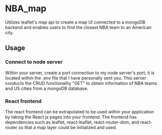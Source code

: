 # NBA_map
Utilizes leaflet's map api to create a map UI connected to a mongoDB backend and enables users to find the closest NBA team to an American city.

## Usage
### Connect to node server
Within your server, create a port connection to my node server's port; it is located within the .env file that I have personally sent you. This server conducts the CRUD functionality "GET" to obtain information of NBA teams and US cities from a mongoDB database.

### React frontend
The react frontend can be extrapolated to be used within your application by taking the React.js pages into your frontend. The frontend has dependencies such as leaflet, react-leaflet, react-router-dom, and react-router so that a map layer could be initialized and used.